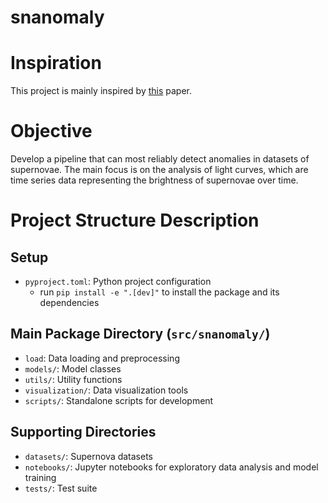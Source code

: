 # snanomaly

# Inspiration
This project is mainly inspired by [this](http://arxiv.org/abs/1905.11516) paper.

# Objective
Develop a pipeline that can most reliably detect anomalies in datasets of supernovae. The main focus is on the analysis of light curves, which are time series data representing the brightness of supernovae over time.

# Project Structure Description

## Setup
- `pyproject.toml`: Python project configuration
  - run `pip install -e ".[dev]"` to install the package and its dependencies

## Main Package Directory (`src/snanomaly/`)
- `load`: Data loading and preprocessing
- `models/`: Model classes
- `utils/`: Utility functions
- `visualization/`: Data visualization tools
- `scripts/`: Standalone scripts for development

## Supporting Directories
- `datasets/`: Supernova datasets
- `notebooks/`: Jupyter notebooks for exploratory data analysis and model training
- `tests/`: Test suite
